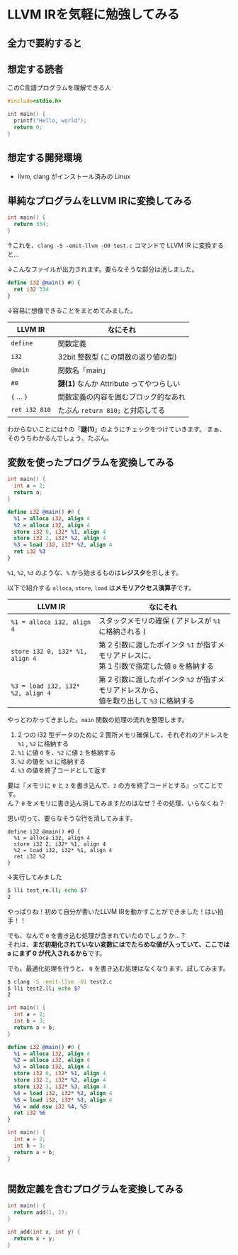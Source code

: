 # LLVM IRを気軽に勉強してみる

## 全力で要約すると

## 想定する読者

このC言語プログラムを理解できる人

```c
#include<stdio.h>

int main() {
  printf("Hello, world");
  return 0;
}
```

## 想定する開発環境

- llvm, clang がインストール済みの Linux

## 単純なプログラムをLLVM IRに変換してみる

```c:test.c
int main() {
  return 334;
}
```

↑これを、``clang -S -emit-llvm -O0 test.c`` コマンドで LLVM IR に変換すると…

↓こんなファイルが出力されます。要らなそうな部分は消しました。

```text:test.ll
define i32 @main() #0 {
  ret i32 334
}
```

↓容易に想像できることをまとめてみました。

| LLVM IR | なにそれ |
| ---- | ---- |
| ``define`` | 関数定義 |
| ``i32`` | 32bit 整数型 (この関数の返り値の型) |
| ``@main`` | 関数名「main」 |
| ``#0`` | **謎(1)** なんか Attribute ってやつらしい |
| ``{`` ... ``}`` | 関数定義の内容を囲むブロック的なあれ |
| ``ret i32 810`` | たぶん ``return 810;`` と対応してる |

わからないことには↑の「**謎(1)**」のようにチェックをつけていきます。
まぁ、そのうちわかるんでしょう、たぶん。

## 変数を使ったプログラムを変換してみる

```c:test2.c
int main() {
  int a = 2;
  return a;
}
```

```text:test2.ll
define i32 @main() #0 {
  %1 = alloca i32, align 4
  %2 = alloca i32, align 4
  store i32 0, i32* %1, align 4
  store i32 2, i32* %2, align 4
  %3 = load i32, i32* %2, align 4
  ret i32 %3
}
```

``%1``, ``%2``, ``%3`` のような、``%`` から始まるものは**レジスタ**を示します。

以下で紹介する ``alloca``, ``store``, ``load`` は**メモリアクセス演算子**です。

| LLVM IR | なにそれ |
| ---- | ---- |
| ``%1 = alloca i32, align 4`` | スタックメモリの確保 ( アドレスが ``%1`` に格納される )  |
| ``store i32 0, i32* %1, align 4`` | 第 2 引数に渡したポインタ ``%1`` が指すメモリアドレスに、<br>第 1 引数で指定した値 ``0`` を格納する |
| ``%3 = load i32, i32* %2, align 4`` | 第 2 引数に渡したポインタ ``%2`` が指すメモリアドレスから、<br>値を取り出して ``%3`` に格納する |

やっとわかってきました。``main`` 関数の処理の流れを整理します。

1. 2 つの i32 型データのために 2 箇所メモリ確保して、それぞれのアドレスを ``%1`` , ``%2`` に格納する
2. ``%1`` に値 ``0`` を、``%2`` に値 ``2`` を格納する
3. ``%2`` の値を ``%3`` に格納する
4. ``%3`` の値を終了コードとして返す

要は『メモリに ``0`` と ``2`` を書き込んで、``2`` の方を終了コードとする』ってことです。  
ん？ ``0`` をメモリに書き込ん消してみますだのはなぜ？その処理、いらなくね？

思い切って、要らなそうな行を消してみます。

```
define i32 @main() #0 {
  %1 = alloca i32, align 4
  store i32 2, i32* %1, align 4
  %2 = load i32, i32* %1, align 4
  ret i32 %2
}
```

↓実行してみました

```bash
$ lli test_re.ll; echo $?
2
```

やっぱりね！初めて自分が書いたLLVM IRを動かすことができました！はい拍手！！

でも、なんで ``0`` を書き込む処理が含まれていたのでしょうか…？  
それは、**まだ初期化されていない変数にはでたらめな値が入っていて、ここでは a にまず 0 が代入されるから**です。

でも、最適化処理を行うと、 ``0`` を書き込む処理はなくなります。試してみます。

```bash
$ clang -S -emit-llvm -O1 test2.c
$ lli test2.ll; echo $?
2
```

```test3.c
int main() {
  int a = 2;
  int b = 3;
  return a + b;
}
```

```text:test3.ll
define i32 @main() #0 {
  %1 = alloca i32, align 4
  %2 = alloca i32, align 4
  %3 = alloca i32, align 4
  store i32 0, i32* %1, align 4
  store i32 2, i32* %2, align 4
  store i32 3, i32* %3, align 4
  %4 = load i32, i32* %2, align 4
  %5 = load i32, i32* %3, align 4
  %6 = add nsw i32 %4, %5
  ret i32 %6
}
```

```c:test4.c
int main() {
  int a = 2;
  int b = 3;
  return a + b;
}
```

```text:test4.ll
```

## 関数定義を含むプログラムを変換してみる

```c:test5.c
int main() {
  return add(1, 2);
}

int add(int x, int y) {
  return x + y;
}
```

```text:test5.ll
```
